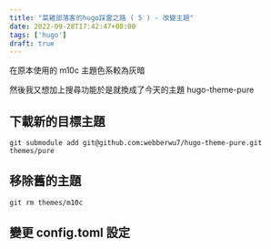 ```yaml
---
title: "菜雞部落客的hugo踩雷之路 ( 5 ) - 改變主題"
date: 2022-09-28T17:42:47+08:00
tags: ['hugo']
draft: true
---
```

在原本使用的 m10c 主題色系較為灰暗

然後我又想加上搜尋功能於是就換成了今天的主題 hugo-theme-pure

## 下載新的目標主題
`git submodule add git@github.com:webberwu7/hugo-theme-pure.git themes/pure`

## 移除舊的主題
`git rm themes/m10c`

## 變更 config.toml 設定